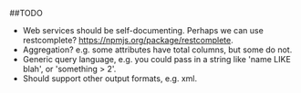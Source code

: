 ##TODO

* Web services should be self-documenting. Perhaps we can use restcomplete? https://npmjs.org/package/restcomplete.
* Aggregation? e.g. some attributes have total columns, but some do not.
* Generic query language, e.g. you could pass in a string like 'name LIKE blah', or 'something > 2'.
* Should support other output formats, e.g. xml.